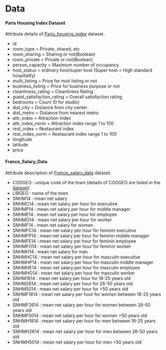 # Data
#### Paris Housing Index Dataset
Attribute details of [Paris_housing_index](Paris_housing_index.xlsx) dataset.
- id
- room_type = Private, shared, etc
- room_sharing = Sharing or not(Boolean)
- room_private = Private or not(Boolean)
- person_capacity = Maximum number of occupancy
- host_status = ordinary host/super host (Super host = High standard hospitality)
- multi_listing = Price for muti listing or not
- business_listing = Price for business purpose or not
- cleanliness_rating = Cleanliness Rating
- guest_satisfaction_rating = Overall satisfaction rating
- bedrooms = Count (0 for studio)
- dist_city = Distance from city center
- dist_metro = Distance from nearest metro
- attr_index = Attraction index
- attr_index_norm = Attraction index range 1 to 100
- rest_index = Restaurant index
- rest_index_norm = Restaurant index range 1 to 100
- longitude
- latitude
- price


#### France_Salary_Data 
Attribute description of [France_salary_data](France_Salary_Data.xlsx) dataset.
- CODGEO : unique code of the town (details of CODGEO are listed in the [dataset](https://docs.google.com/spreadsheets/d/1dee4sjk_rfmwRGptydA4j9fFk6RrVBfDs7MdJBNuEik/edit?usp=sharing))
- LIBGEO : name of the town
- SNHM14 : mean net salary
- SNHMC14 : mean net salary per hour for executive
- SNHMP14 : mean net salary per hour for middle manager
- SNHME14 : mean net salary per hour for employee
- SNHMO14 : mean net salary per hour for worker
- SNHMF14 : mean net salary for women
- SNHMFC14 : mean net salary per hour for feminin executive
- SNHMFP14 : mean net salary per hour for feminin middle manager
- SNHMFE14 : mean net salary per hour for feminin employee
- SNHMFO14 : mean net salary per hour for feminin worker
- SNHMH14 : mean net salary for man
- SNHMHC14 : mean net salary per hour for masculin executive
- SNHMHP14 : mean net salary per hour for masculin middle manager
- SNHMHE14 : mean net salary per hour for masculin employee
- SNHMHO14 : mean net salary per hour for masculin worker
- SNHM1814 : mean net salary per hour for 18-25 years old
- SNHM2614 : mean net salary per hour for 26-50 years old
- SNHM5014 : mean net salary per hour for >50 years old
- SNHMF1814 : mean net salary per hour for women between 18-25 years old
- SNHMF2614 : mean net salary per hour for women between 26-50 years old
- SNHMF5014 : mean net salary per hour for women >50 years old
- SNHMH1814 : mean net salary per hour for men between 18-25 years old
- SNHMH2614 : mean net salary per hour for men between 26-50 years old
- SNHMH5014 : mean net salary per hour for men >50 years old
